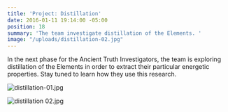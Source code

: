 ```yaml
---
title: 'Project: Distillation'
date: 2016-01-11 19:14:00 -05:00
position: 18
summary: 'The team investigate distillation of the Elements. '
image: "/uploads/distillation-02.jpg"
---
```


In the next phase for the Ancient Truth Investigators, the team is exploring distillation of the Elements in order to extract their particular energetic properties. Stay tuned to learn how they use this research.

![distillation-01.jpg](/uploads/distillation-01.jpg)

![distillation 02.jpg](/uploads/distillation%2002.jpg)